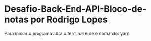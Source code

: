 # Desafio-Back-End-API-Bloco-de-notas por Rodrigo Lopes
Para iniciar o programa abra o terminal e de o comando: yarn

